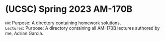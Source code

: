 # (UCSC) Spring 2023 AM-170B
`HW`: Purpose: A directory containing homework solutions. <br>
`Lectures`: Purpose: A directory containing all AM-170B lectures authored by me, Adrian Garcia.
